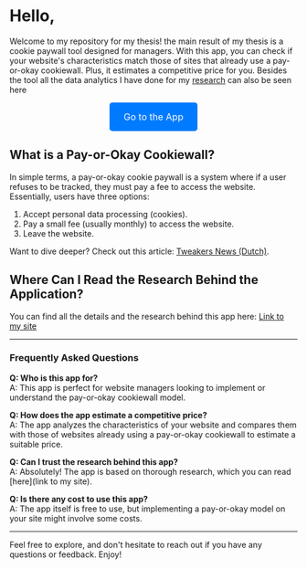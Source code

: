 # Hello,

Welcome to my repository for my thesis! the main result of my thesis is a cookie paywall tool designed for managers.  With this app, you can check if your website's characteristics match those of sites that already use a pay-or-okay cookiewall. Plus, it estimates a competitive price for you.
Besides the tool all the data analytics I have done for my [research](https://rogierfransen.com/assets/documents/Thesis_Rogier_Fransen_BAM.pdf) can also be seen here

<div style="text-align:center;">
  <a href="https://bamthesis2024rff.shinyapps.io/Thesis_Rogier/" style="display:inline-block; background-color:#007BFF; color:#FFFFFF; padding:15px 25px; text-align:center; text-decoration:none; font-size:16px; border-radius:5px;">Go to the App</a>
</div>

## What is a Pay-or-Okay Cookiewall?

In simple terms, a pay-or-okay cookie paywall is a system where if a user refuses to be tracked, they must pay a fee to access the website. Essentially, users have three options:
1. Accept personal data processing (cookies).
2. Pay a small fee (usually monthly) to access the website.
3. Leave the website.

Want to dive deeper? Check out this article: [Tweakers News (Dutch)](https://tweakers.net/nieuws/218014/ap-start-europese-procedure-over-verplicht-cookies-accepteren-of-betalen.html).

## Where Can I Read the Research Behind the Application?

You can find all the details and the research behind this app here: [Link to my site](https://rogierfransen.com/assets/documents/Thesis_Rogier_Fransen_BAM.pdf)

---

### Frequently Asked Questions

**Q: Who is this app for?**  
A: This app is perfect for website managers looking to implement or understand the pay-or-okay cookiewall model.

**Q: How does the app estimate a competitive price?**  
A: The app analyzes the characteristics of your website and compares them with those of websites already using a pay-or-okay cookiewall to estimate a suitable price.

**Q: Can I trust the research behind this app?**  
A: Absolutely! The app is based on thorough research, which you can read [here](link to my site).

**Q: Is there any cost to use this app?**  
A: The app itself is free to use, but implementing a pay-or-okay model on your site might involve some costs.

---

Feel free to explore, and don't hesitate to reach out if you have any questions or feedback. Enjoy!

